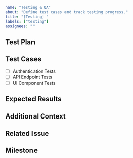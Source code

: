```yaml
name: "Testing & QA"
about: "Define test cases and track testing progress."
title: "[Testing] "
labels: ["testing"]
assignees: ""
```

## Test Plan

<!-- Describe the testing process and objectives. -->

## Test Cases

- [ ] Authentication Tests
- [ ] API Endpoint Tests
- [ ] UI Component Tests

## Expected Results

<!-- Describe expected behaviors after tests pass. -->

## Additional Context

<!-- Any extra notes for the testing process. -->

## Related Issue

<!-- If this update is linked to an existing issue, paste the issue number or URL here. -->

## Milestone

<!-- Assign a milestone if applicable. -->
